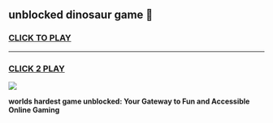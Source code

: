 
## unblocked dinosaur game 👋
<h3>
<a href="https://premium.freeplayer.one?title=unblocked_dinosaur_game&ref=12F">CLICK TO PLAY</a></h3>
<hr>

<h3>
<a href="https://premium.freeplayer.one?title=unblocked_dinosaur_game&ref=12F">CLICK 2 PLAY</a>
  
</h3>

<a href="https://premium.freeplayer.one?title=unblocked_dinosaur_game&ref=12F/"><img src="https://clearcache.store/games.png"></a>


**worlds hardest game unblocked: Your Gateway to Fun and Accessible Online Gaming**
